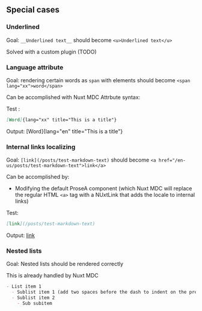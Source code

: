 ## Special cases

### Underlined

Goal: `__Underlined text__` should become `<u>Underlined text</u>`

Solved with a custom plugin (TODO)

### Language attribute

Goal: rendering certain words as `span` with elements should become `<span lang="xx">word</span>`

Can be accomplished with Nuxt MDC Attrbute syntax:

Test :

```md
[Word]{lang="xx" title="This is a title"}
```

Output: [Word]{lang="en" title="This is a title"}

### Internal links localizing

Goal: `[link](/posts/test-markdown-text)` should become `<a href="/en-us/posts/test-markdown-text">link</a>`

Can be accomplished by:

- Modifying the default ProseA component (which Nuxt MDC will replace the regular HTML `<a>` tag with a NUxtLink that adds the locale to internal links)

Test:

```md
[link](/posts/test-markdown-text)
```

Output: [link](/posts/test-markdown-text)

### Nested lists

Goal: Nested lists should be rendered correctly

This is already handled by Nuxt MDC

```md
- List item 1
  - Sublist item 1 (add two spaces before the dash to indent on the previous line)
  - Sublist item 2
    - Sub subitem
```
